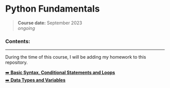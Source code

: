 # **Python Fundamentals**
> **Course date:** September 2023  
> _ongoing_

### Contents:
--- 
During the time of this course, I will be adding my homework to this repository.  

[➡️ **Basic Syntax, Conditional Statements and Loops**](https://github.com/pepk0/python_fundamentals/tree/main/basic_syntax)  
[➡️ **Data Types and Variables**](https://github.com/pepk0/python_fundamentals/tree/main/data_types_and_variables)
